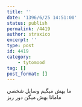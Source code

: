 ```yaml
---
title: ''
date: '1396/6/25 14:51:00'
status: publish
permalink: /4419
author: straxico
excerpt: ''
type: post
id: 4419
category:
    - tytomood
tag: []
post_format: []
---
```

ما بهش میگیم وسایل شخصی  
مامانا بهش میگن دور ریز